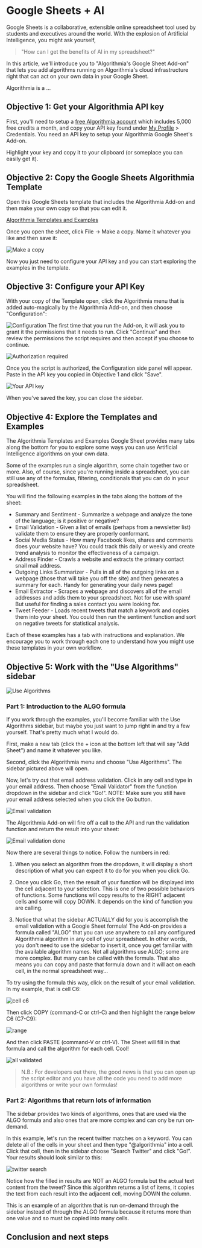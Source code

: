 # Google Sheets + AI

Google Sheets is a collaborative, extensible online spreadsheet tool used by students and executives around the world. With the explosion of Artificial Intelligence, you might ask yourself, 

> "How can I get the benefits of AI in my spreadsheet?"

In this article, we'll introduce you to "Algorithmia's Google Sheet Add-on" that lets you add algorithms running on Algorithmia's cloud infrastructure right that can act on your own data in your Google Sheet.

Algorithmia is a ...

## Objective 1: Get your Algorithmia API key
First, you'll need to setup a [free Algorithmia account](https://algorithmia.com/signup) which includes 5,000 free credits a month, and copy your API key found under [My Profile](https://algorithmia.com/user#credentials) > Credentials. You need an API key to setup your Algorithmia Google Sheet's Add-on. 

Highlight your key and copy it to your clipboard (or someplace you can easily get it).

## Objective 2: Copy the Google Sheets Algorithmia Template

Open this Google Sheets template that includes the Algorithmia Add-on and then make your own copy so that you can edit it.

[Algorithmia Templates and Examples](https://docs.google.com/spreadsheets/d/1aqQTLqrGcKoro52X50U7npOvgj0AD33azWh_3XpZbD0/edit?usp=sharing)

Once you open the sheet, click File -> Make a copy. Name it whatever you like and then save it:

![Make a copy](images/makeacopy.png)

Now you just need to configure your API key and you can start exploring the examples in the template.

## Objective 3: Configure your API Key
With your copy of the Template open, click the Algorithmia menu that is added auto-magically by the Algorithmia Add-on, and then choose "Configuration":

![Configuration](images/configure.png)
The first time that you run the Add-on, it will ask you to grant it the permissions that it needs to run. Click "Continue" and then review the permissions the script requires and then accept if you choose to continue.

![Authorization required](images/authrequired.png)

Once you the script is authorized, the Configuration side panel will appear. Paste in the API key you copied in Objective 1 and click "Save".

![Your API key](images/configure_sidebar.png)

When you've saved the key, you can close the sidebar.

## Objective 4: Explore the Templates and Examples
The Algorithmia Templates and Examples Google Sheet provides many tabs along the bottom for you to explore some ways you can use Artificial Intelligence algorithms on your own data.

Some of the examples run a single algorithm, some chain together two or more. Also, of course, since you're running inside a spreadsheet, you can still use any of the formulas, filtering, conditionals that you can do in your spreadsheet.

You will find the following examples in the tabs along the bottom of the sheet:
* Summary and Sentiment - Summarize a webpage and analyze the tone of the language; is it positive or negative?
* Email Validation - Given a list of emails (perhaps from a newsletter list) validate them to ensure they are properly conformant.
* Social Media Status - How many Facebook likes, shares and comments does your website have? You could track this daily or weekly and create trend analysis to monitor the effectiveness of a campaign.
* Address Finder - Crawls a website and extracts the primary contact snail mail address.
* Outgoing Links Summarizer - Pulls in all of the outgoing links on a webpage (those that will take you off the site) and then generates a summary for each. Handy for generating your daily news page!
* Email Extractor - Scrapes a webpage and discovers all of the email addresses and adds them to your spreadsheet. Not for use with spam! But useful for finding a sales contact you were looking for.
* Tweet Feeder - Loads recent tweets that match a keywork and copies them into your sheet. You could then run the sentiment function and sort on negative tweets for statistical analysis.

Each of these examples has a tab with instructions and explanation. We encourage you to work through each one to understand how you might use these templates in your own workflow.

## Objective 5: Work with the "Use Algorithms" sidebar
![Use Algorithms](images/use_algorithms.png)

### Part 1: Introduction to the ALGO formula

If you work through the examples, you'll become familiar with the Use Algorithms sidebar, but maybe you just want to jump right in and try a few yourself. That's pretty much what I would do.

First, make a new tab (click the + icon at the bottom left that will say "Add Sheet") and name it whatever you like.

Second, click the Algorithmia menu and choose "Use Algorithms". The sidebar pictured above will open.

Now, let's try out that email address validation. Click in any cell and type in your email address. Then choose "Email Validator" from the function dropdown in the sidebar and click "Go!". NOTE: Make sure you still have your email address selected when you click the Go button.

![Email validation](images/validate_email.png)

The Algorithmia Add-on will fire off a call to the API and run the validation function and return the result into your sheet:

![Email validation done](images/validate_email2.png)

Now there are several things to notice. Follow the numbers in red:

1. When you select an algorithm from the dropdown, it will display a short description of what you can expect it to do for you when you click Go.

2. Once you click Go, then the result of your function will be displayed into the cell adjacent to your selection. This is one of two possible behaviors of functions. Some functions will copy results to the RIGHT adjacent cells and some will copy DOWN. It depends on the kind of function you are calling.

3. Notice that what the sidebar ACTUALLY did for you is accomplish the email validation with a Google Sheet formula! The Add-on provides a formula called "ALGO" that you can use anywhere to call any configured Algorithmia algorithm in any cell of your spreadsheet. In other words, you don't need to use the sidebar to insert it, once you get familiar with the available algorithm names. Not all algorithms use ALGO; some are more complex. But many can be called with the formula. That also means you can copy and paste that formula down and it will act on each cell, in the normal spreadsheet way...

To try using the formula this way, click on the result of your email validation. In my example, that is cell C6:

![cell c6](images/c6.png)

Then click COPY (command-C or ctrl-C) and then highlight the range below C6 (C7-C9):

![range](images/c6_range.png)

And then click PASTE (command-V or ctrl-V). The Sheet will fill in that formula and call the algorithm for each cell. Cool!

![all validated](images/c6_2.png)


>N.B.: For developers out there, the good news is that you can open up the script editor and you have all the code you need to add more algorithms or write your own formulas!

### Part 2: Algorithms that return lots of information

The sidebar provides two kinds of algorithms, ones that are used via the ALGO formula and also ones that are more complex and can ony be run on-demand.

In this example, let's run the recent twitter matches on a keyword. You can delete all of the cells in your sheet and then type "@algorithmia" into a cell. Click that cell, then in the sidebar choose "Search Twitter" and click "Go!". Your results should look similar to this: 

![twitter search](images/twitter_search.png)

Notice how the filled in results are NOT an ALGO formula but the actual text content from the tweet? Since this algorithm returns a list of items, it copies the text from each result into the adjacent cell, moving DOWN the column.

This is an example of an algorithm that is run on-demand through the sidebar instead of through the ALGO formula because it returns more than one value and so must be copied into many cells.

## Conclusion and next steps




